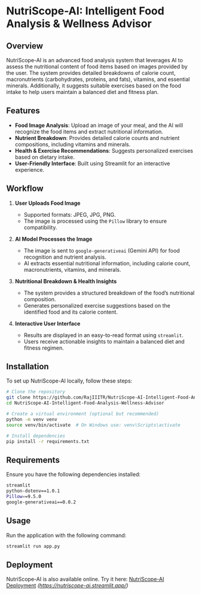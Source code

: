 # NutriScope-AI: Intelligent Food Analysis & Wellness Advisor

## Overview
NutriScope-AI is an advanced food analysis system that leverages AI to assess the nutritional content of food items based on images provided by the user. The system provides detailed breakdowns of calorie count, macronutrients (carbohydrates, proteins, and fats), vitamins, and essential minerals. Additionally, it suggests suitable exercises based on the food intake to help users maintain a balanced diet and fitness plan.

## Features
- **Food Image Analysis**: Upload an image of your meal, and the AI will recognize the food items and extract nutritional information.
- **Nutrient Breakdown**: Provides detailed calorie counts and nutrient compositions, including vitamins and minerals.
- **Health & Exercise Recommendations**: Suggests personalized exercises based on dietary intake.
- **User-Friendly Interface**: Built using Streamlit for an interactive experience.

## Workflow
1. **User Uploads Food Image**
   - Supported formats: JPEG, JPG, PNG.
   - The image is processed using the `Pillow` library to ensure compatibility.

2. **AI Model Processes the Image**
   - The image is sent to `google-generativeai` (Gemini API) for food recognition and nutrient analysis.
   - AI extracts essential nutritional information, including calorie count, macronutrients, vitamins, and minerals.

3. **Nutritional Breakdown & Health Insights**
   - The system provides a structured breakdown of the food’s nutritional composition.
   - Generates personalized exercise suggestions based on the identified food and its calorie content.

4. **Interactive User Interface**
   - Results are displayed in an easy-to-read format using `streamlit`.
   - Users receive actionable insights to maintain a balanced diet and fitness regimen.

## Installation
To set up NutriScope-AI locally, follow these steps:
```sh
# Clone the repository
git clone https://github.com/RajIIITR/NutriScope-AI-Intelligent-Food-Analysis-Wellness-Advisor.git
cd NutriScope-AI-Intelligent-Food-Analysis-Wellness-Advisor

# Create a virtual environment (optional but recommended)
python -m venv venv
source venv/bin/activate  # On Windows use: venv\Scripts\activate

# Install dependencies
pip install -r requirements.txt
```

## Requirements
Ensure you have the following dependencies installed:
```sh
streamlit
python-dotenv==1.0.1
Pillow==9.5.0
google-generativeai==0.0.2
```

## Usage
Run the application with the following command:
```sh
streamlit run app.py
```

## Deployment
NutriScope-AI is also available online. Try it here: [NutriScope-AI Deployment](#) *(https://nutriscope-ai.streamlit.app/)*
